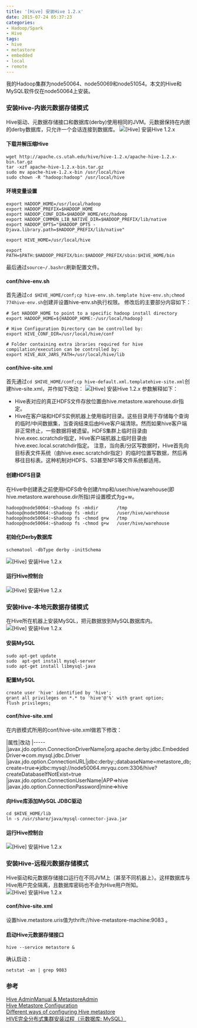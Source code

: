 ```yaml
---
title: '[Hive] 安装Hive 1.2.x'
date: 2015-07-24 05:37:23
categories: 
- Hadoop/Spark
- Hive
tags: 
- hive
- metastore
- embedded
- local
- remote
---
```

我的Hadoop集群为node50064、node50069和node51054。本文的Hive和MySQL软件仅在node50064上安装。

### 安装Hive-内嵌元数据存储模式

Hive驱动、元数据存储接口和数据库(derby)使用相同的JVM。元数据保持在内嵌的derby数据库，只允许一个会话连接到数据库。
![[Hive] 安装Hive 1.2.x](/images/2015/7/0026uWfMzy77xBGAswwf0.png)

#### 下载并解压缩Hive

```
wget http://apache.cs.utah.edu/hive/hive-1.2.x/apache-hive-1.2.x-bin.tar.gz
tar -xzf apache-hive-1.2.x-bin.tar.gz
sudo mv apache-hive-1.2.x-bin /usr/local/hive
sudo chown -R "hadoop:hadoop" /usr/local/hive
```

#### 环境变量设置

```
export HADOOP_HOME=/usr/local/hadoop
export HADOOP_PREFIX=$HADOOP_HOME
export HADOOP_CONF_DIR=$HADOOP_HOME/etc/hadoop
export HADOOP_COMMON_LIB_NATIVE_DIR=$HADOOP_PREFIX/lib/native
export HADOOP_OPTS="$HADOOP_OPTS -Djava.library.path=$HADOOP_PREFIX/lib/native"

export HIVE_HOME=/usr/local/hive

export PATH=$PATH:$HADOOP_PREFIX/bin:$HADOOP_PREFIX/sbin:$HIVE_HOME/bin
```
最后通过`source~/.bashrc`刷新配置文件。

#### conf/hive-env.sh

首先通过`cd $HIVE_HOME/conf;cp hive-env.sh.template hive-env.sh;chmod 774hive-env.sh`创建并设置hive-env.sh执行权限。
修改后的主要部分内容如下：
```
# Set HADOOP_HOME to point to a specific hadoop install directory
export HADOOP_HOME=${HADOOP_HOME:-/usr/local/hadoop}

# Hive Configuration Directory can be controlled by:
export HIVE_CONF_DIR=/usr/local/hive/conf

# Folder containing extra ibraries required for hive compilation/execution can be controlled by:
export HIVE_AUX_JARS_PATH=/usr/local/hive/lib
```

#### conf/hive-site.xml

首先通过`cd $HIVE_HOME/conf;cp hive-default.xml.templatehive-site.xml`创建hive-site.xml，并作如下改动：
![[Hive] 安装Hive 1.2.x](/images/2015/7/0026uWfMzy77xiSRLDK94.jpg)
参数解释如下：
- Hive表对应的真正HDFS文件存放位置由hive.metastore.warehouse.dir指定。
- Hive在客户端和HDFS实例机器上使用临时目录。这些目录用于存储每个查询的临时/中间数据集，当查询结束后由Hive客户端清除。然而如果hive客户端非正常终止，一些数据将被遗留。HDFS集群上临时目录由hive.exec.scratchdir指定，Hive客户端机器上临时目录由hive.exec.local.scratchdir指定。
  注意，当向表/分区写数据时，Hive首先向目标表文件系统（由hive.exec.scratchdir指定）的临时位置写数据，然后再移往目标表。这种机制对HDFS、S3甚至NFS等文件系统都适用。

#### 创建HDFS目录

在Hive中创建表之前使用HDFS命令创建/tmp和/user/hive/warehouse(即hive.metastore.warehouse.dir所指)并设置模式为g+w。
```
hadoop@node50064:~$hadoop fs -mkdir       /tmp
hadoop@node50064:~$hadoop fs -mkdir       /user/hive/warehouse
hadoop@node50064:~$hadoop fs -chmod g+w   /tmp
hadoop@node50064:~$hadoop fs -chmod g+w   /user/hive/warehouse
```

#### 初始化Derby数据库

```
schematool -dbType derby -initSchema
```
![[Hive] 安装Hive 1.2.x](/images/2015/7/0026uWfMzy77xz0lUtwbe.png)

#### 运行Hive控制台

![[Hive] 安装Hive 1.2.x](/images/2015/7/0026uWfMzy76VPBJNOtc5.jpg)

### 安装Hive-本地元数据存储模式

在Hive所在机器上安装MySQL，把元数据放到MySQL数据库内。
![[Hive] 安装Hive 1.2.x](/images/2015/7/0026uWfMzy77xBQ5AnF83.png)

#### 安装MySQL

```
sudo apt-get update
sudo  apt-get install mysql-server
sudo apt-get install libmysql-java
```

#### 配置MySQL

```
create user 'hive' identified by 'hive';
grant all privileges on *.* to 'hive'@'%' with grant option;
flush privileges;
```

#### conf/hive-site.xml

在内嵌模式所用的conf/hive-site.xml做若下修改：

|属性|改动
|-----
|javax.jdo.option.ConnectionDriverName|org.apache.derby.jdbc.EmbeddedDriver=>com.mysql.jdbc.Driver
|javax.jdo.option.ConnectionURL|jdbc:derby:;databaseName=metastore_db;create=true=>jdbc:mysql://node50064.mryqu.com:3306/hive?createDatabaseIfNotExist=true
|javax.jdo.option.ConnectionUserName|APP=>hive
|javax.jdo.option.ConnectionPassword|mine=>hive

#### 向Hive库添加MySQL JDBC驱动

```
cd $HIVE_HOME/lib
ln -s /usr/share/java/mysql-connector-java.jar
```

#### 运行Hive控制台

![[Hive] 安装Hive 1.2.x](/images/2015/7/0026uWfMzy77xA1bBUu3a.jpg)

### 安装Hive-远程元数据存储模式

Hive驱动和元数据存储接口运行在不同JVM上（甚至不同机器上）。这样数据库与Hive用户完全隔离，且数据库密码也不会为Hive用户所知。
![[Hive] 安装Hive 1.2.x](/images/2015/7/0026uWfMzy77xBTQpkg3c.png)

#### conf/hive-site.xml

设置hive.metastore.uris值为thrift://hive-metastore-machine:9083 。

#### 启动Hive元数据存储接口

```
hive --service metastore &
```

确认启动：
```
netstat -an | grep 9083
```

### 参考

[Hive AdminManual & MetastoreAdmin](https://cwiki.apache.org/confluence/display/Hive/AdminManual+MetastoreAdmin)  
[Hive Metastore Configuration](http://hadooptutorial.info/hive-metastore-configuration/)  
[Different ways of configuring Hive metastore](http://www.thecloudavenue.com/2013/11/differentWaysOfConfiguringHiveMetastore.html)  
[HIVE完全分布式集群安装过程（元数据库: MySQL）](http://www.aboutyun.com/thread-6902-1-1.html)  